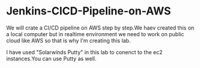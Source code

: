 # Jenkins-CICD-Pipeline-on-AWS
We will crate a CI/CD pipeline on AWS step by step.We haev created this on a local computer but in realtime environment
we need to work on public cloud like AWS so that is why I'm creating this lab.

I have used "Solarwinds Putty" in this lab to conenct to the ec2 instances.You can use Putty as well.
